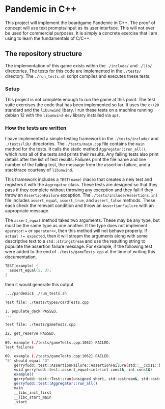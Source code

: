 # Pandemic in C++

This project will implement the boardgame Pandemic in C++. The proof of concept will use text prompts/input as its user interface. This will not ever be used for commercial purposes. It is simply a concrete exercise that I am using to learn the fundamentals of C/C++.

## The repository structure

The implementation of this game exists within the `./include/` and `./lib/` directories. The tests for this code are implemented in the `./tests/` directory. The `./run_tests.sh` script compiles and executes these tests.

### Setup

This project is not complete enough to run the game at this point. The test suite exercises the code that has been implemented so far. It uses the `c++20` standard and the `libunwind` libary. I run these tests on a machine running debian 12 with the `libunwind-dev` library installed via `apt`.

### How the tests are written

I have implemented a simple testing framework in the `./tests/include/` and `./tests/lib/` directories. The `./tests/main.cpp` file contains the `main` method for the tests. It calls the static method `Aggregator::run_all()`, which runs all of the tests and prints their results. Any failing tests also print details after the list of test results. Failures print the file name and line number of the failing test, the message from the assertion failure, and a stacktrace courtesy of `libunwind`.

This framework includes a `TEST(name)` macro that creates a new test and registers it with the `Aggregator` class. These tests are designed so that they pass if they complete without throwing any exception and they fail if they throw an `AssertionFailure` exception. The `./tests/include/Assertions.inl` file includes `assert_equal`, `assert_true`, and `assert_false` methods. These each check the relevant condition and throw an `AssertionFailure` with an appropriate message.

The `assert_equal` method takes two arguments. These may be any type, but must be the same type as one another. If the type does not implement `operator!=` or `operator<<`, then this method will not behave properly. If `actual != expected`, then it will stream the arguments along with some descriptive text to a `std::stringstream` and use the resulting string to populate the assertion failure message. For example, if the following test were added to the end of `./tests/gameTests.cpp` at the time of writing this documentation, 

```c++
TEST(example) {
  assert_equal(5, 3);
}
```

then it would generate this output.

```bash
.../pandemic$ ./run_tests.sh 

Test file: ./tests/types/cardTests.cpp

1. populate_deck PASSED.
...

Test file: ./tests/gameTests.cpp

22. get_reserve PASSED.
...
69. example (./tests/gameTests.cpp:1062) FAILED.
Test failures

69. example (./tests/gameTests.cpp:1062) FAILED.
"5" should equal "3"
    gerryfudd::test::AssertionFailure::AssertionFailure(std::__cxx11::basic_string<char, std::char_traits<char>, std::allocator<char> >)
    void gerryfudd::test::assert_equal<int>(int const&, int const&)
    example()
    gerryfudd::test::Test::run(unsigned short, std::ostream&, std::ostream&)
    gerryfudd::test::Aggregator::run_all()
    main
    __libc_init_first
    __libc_start_main
    _start
```
